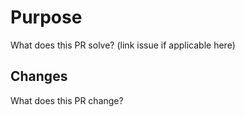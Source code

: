 # Purpose

What does this PR solve? (link issue if applicable here)

## Changes

What does this PR change?
